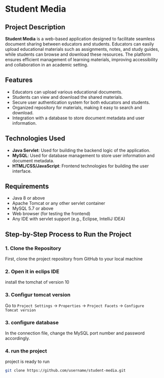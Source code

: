 # Student Media

## Project Description

**Student Media** is a web-based application designed to facilitate seamless document sharing between educators and students. Educators can easily upload educational materials such as assignments, notes, and study guides, while students can browse and download these resources. The platform ensures efficient management of learning materials, improving accessibility and collaboration in an academic setting.

## Features

- Educators can upload various educational documents.
- Students can view and download the shared materials.
- Secure user authentication system for both educators and students.
- Organized repository for materials, making it easy to search and download.
- Integration with a database to store document metadata and user information.

## Technologies Used

- **Java Servlet**: Used for building the backend logic of the application.
- **MySQL**: Used for database management to store user information and document metadata.
- **HTML/CSS/JavaScript**: Frontend technologies for building the user interface.

## Requirements

- Java 8 or above
- Apache Tomcat or any other servlet container
- MySQL 5.7 or above
- Web browser (for testing the frontend)
- Any IDE with servlet support (e.g., Eclipse, IntelliJ IDEA)

## Step-by-Step Process to Run the Project

### 1. Clone the Repository
First, clone the project repository from GitHub to your local machine

### 2. Open it in eclips IDE
install the tomchat of version 10

### 3. Configur tomcat version
Go to `Project Settings` -> `Properties` -> `Project Facets` -> `Configure Tomcat version`
 
### 3. configure database 
In the connection file, change the MySQL port number and password accordingly.

### 4. run the project
project is ready to run 



```bash
git clone https://github.com/username/student-media.git
